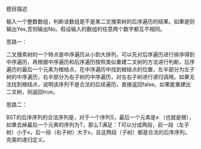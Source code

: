 题目描述

输入一个整数数组，判断该数组是不是某二叉搜索树的后序遍历的结果。如果是则输出Yes,否则输出No。假设输入的数组的任意两个数字都互不相同。

思路一：

二叉搜索树的一个特点是中序遍历从小到大排列，可以先对后序遍历进行排序得到中序遍历，再根据中序遍历和后序遍历按照类似重建二叉树的方法进行判断。后序遍历的最后一个元素为根结点，在中序遍历中找到根结点的位置，左半部分为左子树的中序遍历，右半部分为右子树的中序遍历，对左右子树进行递归调用。如果无法找到根结点，说明该序列不是合法的后续遍历，直接返回false。如果能重建出二叉树，则返回true。

思路二：

BST的后序序列的合法序列是，对于一个序列S，最后一个元素是x （也就是根），如果去掉最后一个元素的序列为T，那么T满足：T可以分成两段，前一段（左子树）小于x，后一段（右子树）大于x，且这两段（子树）都是合法的后序序列。完美的递归定义。
